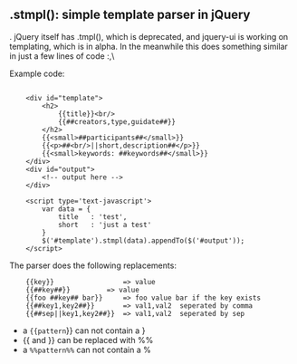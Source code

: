 ## .stmpl(): simple template parser in jQuery ##
. jQuery itself has .tmpl(), which is deprecated, and jquery-ui is working on templating, which is in alpha. In the meanwhile this does something similar in just a few lines of code :,\

Example code:
```
	
	<div id="template">
		<h2>
			{{title}}<br/> 
			{{##creators,type,guidate##}}
		</h2> 
		{{<small>##participants##</small>}}
		{{<p>##<br/>||short,description##</p>}}
		{{<small>keywords: ##keywords##</small>}} 
	</div>
	<div id="output">
		<!-- output here -->
	</div>
		
	<script type='text-javascript'>
		var data = {
			title	: 'test',
			short	: 'just a test'
		}
		$('#template').stmpl(data).appendTo($('#output'));
	</script>
```

The parser does the following replacements:
```
	{{key}} 				=> value
	{{##key##}}			=> value
	{{foo ##key## bar}}		=> foo value bar if the key exists
	{{##key1,key2##}}		=> val1,val2  seperated by comma
	{{##sep||key1,key2##}}	=> val1,val2  seperated by sep
```


  * a `{{pattern`}} can not contain a }
  * {{ and }} can be replaced with %%
  * a `%%pattern%%` can not contain a %